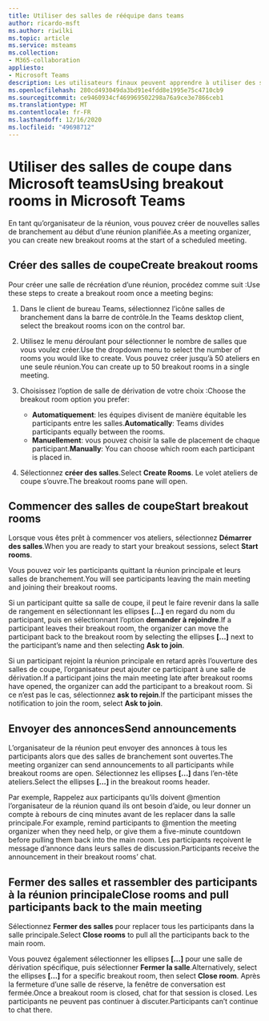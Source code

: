 ```yaml
---
title: Utiliser des salles de rééquipe dans teams
author: ricardo-msft
ms.author: riwilki
ms.topic: article
ms.service: msteams
ms.collection:
- M365-collaboration
appliesto:
- Microsoft Teams
description: Les utilisateurs finaux peuvent apprendre à utiliser des salles de dérivation dans Microsoft teams
ms.openlocfilehash: 280cd493049da3bd91e4fdd8e1995e75c4710cb9
ms.sourcegitcommit: ce9460934cf469969502298a76a9ce3e7866ceb1
ms.translationtype: MT
ms.contentlocale: fr-FR
ms.lasthandoff: 12/16/2020
ms.locfileid: "49698712"
---
```

# <a name="using-breakout-rooms-in-microsoft-teams"></a><span data-ttu-id="c6565-103">Utiliser des salles de coupe dans Microsoft teams</span><span class="sxs-lookup"><span data-stu-id="c6565-103">Using breakout rooms in Microsoft Teams</span></span>

<span data-ttu-id="c6565-104">En tant qu’organisateur de la réunion, vous pouvez créer de nouvelles salles de branchement au début d’une réunion planifiée.</span><span class="sxs-lookup"><span data-stu-id="c6565-104">As a meeting organizer, you can create new breakout rooms at the start of a scheduled meeting.</span></span>

## <a name="create-breakout-rooms"></a><span data-ttu-id="c6565-105">Créer des salles de coupe</span><span class="sxs-lookup"><span data-stu-id="c6565-105">Create breakout rooms</span></span>

<span data-ttu-id="c6565-106">Pour créer une salle de récréation d’une réunion, procédez comme suit :</span><span class="sxs-lookup"><span data-stu-id="c6565-106">Use these steps to create a breakout room once a meeting begins:</span></span>

1. <span data-ttu-id="c6565-107">Dans le client de bureau Teams, sélectionnez l’icône salles de branchement dans la barre de contrôle.</span><span class="sxs-lookup"><span data-stu-id="c6565-107">In the Teams desktop client, select the breakout rooms icon on the control bar.</span></span>

2. <span data-ttu-id="c6565-108">Utilisez le menu déroulant pour sélectionner le nombre de salles que vous voulez créer.</span><span class="sxs-lookup"><span data-stu-id="c6565-108">Use the dropdown menu to select the number of rooms you would like to create.</span></span> <span data-ttu-id="c6565-109">Vous pouvez créer jusqu’à 50 ateliers en une seule réunion.</span><span class="sxs-lookup"><span data-stu-id="c6565-109">You can create up to 50 breakout rooms in a single meeting.</span></span>

3. <span data-ttu-id="c6565-110">Choisissez l’option de salle de dérivation de votre choix :</span><span class="sxs-lookup"><span data-stu-id="c6565-110">Choose the breakout room option you prefer:</span></span>

    - <span data-ttu-id="c6565-111">**Automatiquement**: les équipes divisent de manière équitable les participants entre les salles.</span><span class="sxs-lookup"><span data-stu-id="c6565-111">**Automatically**: Teams divides participants equally between the rooms.</span></span>
    - <span data-ttu-id="c6565-112">**Manuellement**: vous pouvez choisir la salle de placement de chaque participant.</span><span class="sxs-lookup"><span data-stu-id="c6565-112">**Manually**: You can choose which room each participant is placed in.</span></span>

4. <span data-ttu-id="c6565-113">Sélectionnez **créer des salles**.</span><span class="sxs-lookup"><span data-stu-id="c6565-113">Select **Create Rooms**.</span></span> <span data-ttu-id="c6565-114">Le volet ateliers de coupe s’ouvre.</span><span class="sxs-lookup"><span data-stu-id="c6565-114">The breakout rooms pane will open.</span></span>

## <a name="start-breakout-rooms"></a><span data-ttu-id="c6565-115">Commencer des salles de coupe</span><span class="sxs-lookup"><span data-stu-id="c6565-115">Start breakout rooms</span></span>

<span data-ttu-id="c6565-116">Lorsque vous êtes prêt à commencer vos ateliers, sélectionnez **Démarrer des salles**.</span><span class="sxs-lookup"><span data-stu-id="c6565-116">When you are ready to start your breakout sessions, select **Start rooms**.</span></span>

<span data-ttu-id="c6565-117">Vous pouvez voir les participants quittant la réunion principale et leurs salles de branchement.</span><span class="sxs-lookup"><span data-stu-id="c6565-117">You will see participants leaving the main meeting and joining their breakout rooms.</span></span>

<span data-ttu-id="c6565-118">Si un participant quitte sa salle de coupe, il peut le faire revenir dans la salle de rangement en sélectionnant les ellipses **[...]** en regard du nom du participant, puis en sélectionnant l’option **demander à rejoindre**.</span><span class="sxs-lookup"><span data-stu-id="c6565-118">If a participant leaves their breakout room, the organizer can move the participant back to the breakout room by selecting the ellipses **[…]** next to the participant’s name and then selecting **Ask to join**.</span></span>

<span data-ttu-id="c6565-119">Si un participant rejoint la réunion principale en retard après l’ouverture des salles de coupe, l’organisateur peut ajouter ce participant à une salle de dérivation.</span><span class="sxs-lookup"><span data-stu-id="c6565-119">If a participant joins the main meeting late after breakout rooms have opened, the organizer can add the participant to a breakout room.</span></span> <span data-ttu-id="c6565-120">Si ce n’est pas le cas, sélectionnez **ask to rejoin**.</span><span class="sxs-lookup"><span data-stu-id="c6565-120">If the participant misses the notification to join the room, select **Ask to join**.</span></span>

## <a name="send-announcements"></a><span data-ttu-id="c6565-121">Envoyer des annonces</span><span class="sxs-lookup"><span data-stu-id="c6565-121">Send announcements</span></span>

<span data-ttu-id="c6565-122">L’organisateur de la réunion peut envoyer des annonces à tous les participants alors que des salles de branchement sont ouvertes.</span><span class="sxs-lookup"><span data-stu-id="c6565-122">The meeting organizer can send announcements to all participants while breakout rooms are open.</span></span> <span data-ttu-id="c6565-123">Sélectionnez les ellipses **[...]** dans l’en-tête ateliers.</span><span class="sxs-lookup"><span data-stu-id="c6565-123">Select the ellipses **[…]** in the breakout rooms header.</span></span>

<span data-ttu-id="c6565-124">Par exemple, Rappelez aux participants qu’ils doivent @mention l’organisateur de la réunion quand ils ont besoin d’aide, ou leur donner un compte à rebours de cinq minutes avant de les replacer dans la salle principale.</span><span class="sxs-lookup"><span data-stu-id="c6565-124">For example, remind participants to @mention the meeting organizer when they need help, or give them a five-minute countdown before pulling them back into the main room.</span></span>
<span data-ttu-id="c6565-125">Les participants reçoivent le message d’annonce dans leurs salles de discussion.</span><span class="sxs-lookup"><span data-stu-id="c6565-125">Participants receive the announcement in their breakout rooms’ chat.</span></span>

## <a name="close-rooms-and-pull-participants-back-to-the-main-meeting"></a><span data-ttu-id="c6565-126">Fermer des salles et rassembler des participants à la réunion principale</span><span class="sxs-lookup"><span data-stu-id="c6565-126">Close rooms and pull participants back to the main meeting</span></span>

<span data-ttu-id="c6565-127">Sélectionnez **Fermer des salles** pour replacer tous les participants dans la salle principale.</span><span class="sxs-lookup"><span data-stu-id="c6565-127">Select **Close rooms** to pull all the participants back to the main room.</span></span>

<span data-ttu-id="c6565-128">Vous pouvez également sélectionner les ellipses **[...]** pour une salle de dérivation spécifique, puis sélectionner **Fermer la salle**.</span><span class="sxs-lookup"><span data-stu-id="c6565-128">Alternatively, select the ellipses **[…]** for a specific breakout room, then select **Close room**.</span></span>
<span data-ttu-id="c6565-129">Après la fermeture d’une salle de réserve, la fenêtre de conversation est fermée.</span><span class="sxs-lookup"><span data-stu-id="c6565-129">Once a breakout room is closed, chat for that session is closed.</span></span> <span data-ttu-id="c6565-130">Les participants ne peuvent pas continuer à discuter.</span><span class="sxs-lookup"><span data-stu-id="c6565-130">Participants can’t continue to chat there.</span></span>
